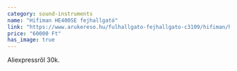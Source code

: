 ```yaml
---
category: sound-instruments
name: "Hifiman HE400SE fejhallgató"
link: "https://www.arukereso.hu/fulhallgato-fejhallgato-c3109/hifiman/he400se-p648791661/"
price: "60000 Ft"
has_image: true
---
```

Aliexpressről 30k.
